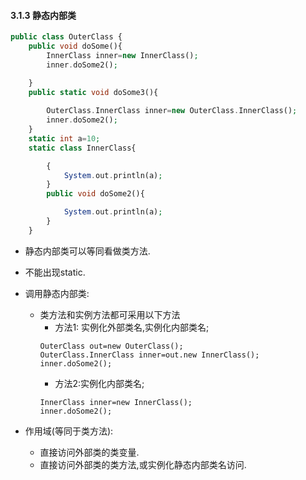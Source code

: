 #### 3.1.3 静态内部类
```php
public class OuterClass {
    public void doSome(){
        InnerClass inner=new InnerClass();
        inner.doSome2();

    }
    public static void doSome3(){
        
        OuterClass.InnerClass inner=new OuterClass.InnerClass();
        inner.doSome2();
    }
    static int a=10;
    static class InnerClass{

        {
            System.out.println(a);
        }
        public void doSome2(){

            System.out.println(a);
        }
    }

```

- 静态内部类可以等同看做类方法.

- 不能出现static.
- 调用静态内部类:
    * 类方法和实例方法都可采用以下方法
        - 方法1: 实例化外部类名,实例化内部类名;
        ```
        OuterClass out=new OuterClass();
        OuterClass.InnerClass inner=out.new InnerClass();
        inner.doSome2();
        ```
        - 方法2:实例化内部类名;
        ```
        InnerClass inner=new InnerClass();
        inner.doSome2();
        ```
- 作用域(等同于类方法):
    * 直接访问外部类的类变量.
    * 直接访问外部类的类方法,或实例化静态内部类名访问.